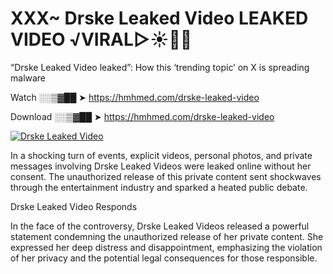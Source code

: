 # XXX~ Drske Leaked Video LEAKED VIDEO ️√VIRAL▷☀️👄💥

“Drske Leaked Video leaked”: How this ‘trending topic’ on X is spreading malware

Watch ░░▒▓██ ➤ https://hmhmed.com/drske-leaked-video

Download ░░▒▓██ ➤ https://hmhmed.com/drske-leaked-video

[![Drske Leaked Video](https://i.imgur.com/dJHk4Zq.gif)](https://hmhmed.com/drske-leaked-video)

In a shocking turn of events, explicit videos, personal photos, and private messages involving Drske Leaked Videos were leaked online without her consent. The unauthorized release of this private content sent shockwaves through the entertainment industry and sparked a heated public debate.

Drske Leaked Video Responds

In the face of the controversy, Drske Leaked Videos released a powerful statement condemning the unauthorized release of her private content. She expressed her deep distress and disappointment, emphasizing the violation of her privacy and the potential legal consequences for those responsible.